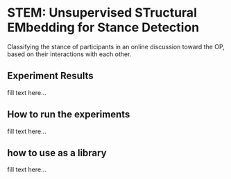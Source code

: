 # STEM: Unsupervised STructural EMbedding for Stance Detection
Classifying the stance of participants in an online discussion toward the OP,
based on their interactions with each other.

## Experiment Results
fill text here...

## How to run the experiments
fill text here...

## how to use as a library
fill text here...